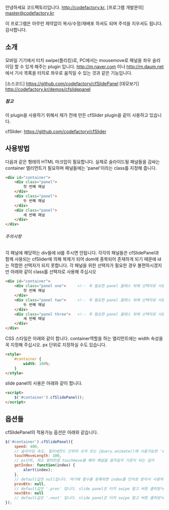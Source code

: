 안녕하세요 코드팩토리입니다. http://codefactory.kr, [프로그램 개발문의] master@codefactory.kr

이 프로그램은 아무런 제약없이 복사/수정/재배포 하셔도 되며 주석을 지우셔도 됩니다.
감사합니다.

## 소개
모바일 기기에서 터치 swipe(플리킹)로, PC에서는 mousemove로 패널을 좌우 슬라이딩 할 수 있게 해주는 plugin 입니다.
http://m.naver.com 이나 http://m.daum.net 에서 기사 목록을 터치로 좌우로 움직일 수 있는 것과 같은 기능입니다.

[소스코드] https://github.com/codefactory/cfSlidePanel
[데모보기] http://codefactory.kr/demos/cfslidepanel

##### 참고
이 plugin을 사용하기 위해서 제가 전에 만든 cfSlider plugin을 같이 사용하고 있습니다.

cfSlider: https://github.com/codefactory/cfSlider



## 사용방법

다음과 같은 형태의 HTML 마크업이 필요합니다. 실제로 슬라이드될 패널들을 감싸는 container 엘리먼트가 필요하며 패널들에는 'panel'이라는 class를 지정해 줍니다. 

```html
<div id="container">
	<div class="panel">
		첫 번째 패널
	</div>
	<div class="panel">
		두 번째 패널
	</div>
	<div class="panel">
		세 번째 패널
	</div>
</div>
```


###### 주의사항
각 패널에 해당하는 div들에 id를 주시면 안됩니다. 각각의 패널들은 cfSlidePanel과 함께 사용되는 cfSlider에 의해 복제가 되어 dom에 중복되어 존재하게 되기 때문에 id는 적합한 선택자가 되지 못합니다. 각 패널을 위한 선택자가 필요한 경우 불편하시겠지만 아래와 같이 class를 선택자로 사용해 주십시오

```html
<div id="container">
	<div class="panel one">		<!-- 꼭 필요한 panel 클래스 외에 선택자로 사용하기 위해 one 클래스 추가 -->
		첫 번째 패널
	</div>
	<div class="panel two">		<!-- 꼭 필요한 panel 클래스 외에 선택자로 사용하기 위해 two 클래스 추가 -->
		두 번째 패널
	</div>
	<div class="panel three">	<!-- 꼭 필요한 panel 클래스 외에 선택자로 사용하기 위해 three 클래스 추가 -->
		세 번째 패널
	</div>
</div>
```


CSS 스타일은 아래와 같이 합니다. container역할을 하는 엘리먼트에는 width 속성을 꼭 지정해 주십시오. px 단위로 지정하실 수도 있습니다.

```html
<style>
	#container {
		width: 100%;
	}
</style>
```


slide panel의 사용은 아래와 같이 합니다.

```html
<script>
	$('#container').cfSlidePanel();
</script>
```


## 옵션들

cfSlidePanel의 적용가능 옵션은 아래와 같습니다.

```js
$('#container').cfSlidePanel({
	speed: 400,
	// 슬라이딩 속도, 밀리세컨드 단위의 숫자 또는 jQuery.animate()에 사용가능한 'slow', 'fast' 등 문자열
	touchMoveLength: 100,
	// px단위, 최소 얼마만큼 touchmove를 해야 패널을 움직일지 기준이 되는 길이
	getIndex: function(index) {
		alert(index);
	},
	// default값은 null입니다. 여기에 함수를 등록하면 index를 인자로 받아서 사용하실 수 있습니다. 슬라이드 애니메이션이 끝나고 현재 화면에 보이는 패널의 index를 받을 수 있으며 navigator 컨트롤을 만들 때 사용하시면 됩니다.
	prevBtn: null,
	// default값은 '.prev' 입니다. slide panel은 터치 swipe 말고 버튼 클릭방식으로도 슬라이드를 하실 수 있습니다. 이때 이전 패널 보기 버튼의 jQuery 셀렉터를 등록하시면 됩니다.
	nextBtn: null
	// default값은 '.next' 입니다. slide panel은 터치 swipe 말고 버튼 클릭방식으로도 슬라이드를 하실 수 있습니다. 이때 다음 패널 보기 버튼의 jQuery 셀렉터를 등록하시면 됩니다.
});
```
